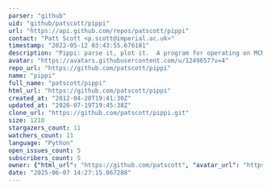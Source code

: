 ```yaml
---
parser: "github"
uid: "github/patscott/pippi"
url: "https://api.github.com/repos/patscott/pippi"
contact: "Patt Scott <p.scott@imperial.ac.uk>"
timestamp: "2022-05-12 03:43:55.676181"
description: "Pippi: parse it, plot it.  A program for operating on MCMC chains and related lists of samples from a function or distribution."
avatar: "https://avatars.githubusercontent.com/u/1249657?v=4"
repo_url: "https://github.com/patscott/pippi"
name: "pippi"
full_name: "patscott/pippi"
html_url: "https://github.com/patscott/pippi"
created_at: "2012-04-20T19:41:30Z"
updated_at: "2020-07-19T19:45:38Z"
clone_url: "https://github.com/patscott/pippi.git"
size: 1210
stargazers_count: 11
watchers_count: 11
language: "Python"
open_issues_count: 5
subscribers_count: 5
owner: {"html_url": "https://github.com/patscott", "avatar_url": "https://avatars.githubusercontent.com/u/1249657?v=4", "login": "patscott", "type": "User"}
date: "2025-06-07 14:27:15.067288"
---
```

